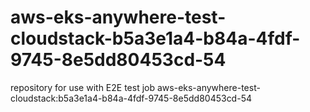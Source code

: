 # aws-eks-anywhere-test-cloudstack-b5a3e1a4-b84a-4fdf-9745-8e5dd80453cd-54
repository for use with E2E test job aws-eks-anywhere-test-cloudstack:b5a3e1a4-b84a-4fdf-9745-8e5dd80453cd-54
